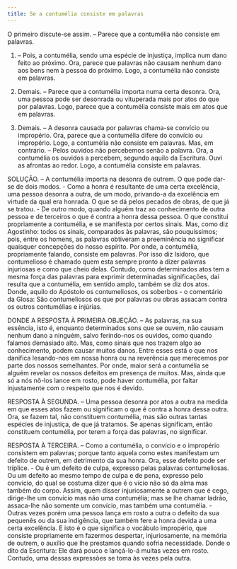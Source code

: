 ```yaml
---
title: Se a contumélia consiste em palavras
---
```


O primeiro discute-se assim. – Parece que a contumélia não consiste em palavras.  

1. – Pois, a contumélia, sendo uma espécie de injustiça, implica num dano feito ao próximo. Ora, parece que palavras não causam nenhum dano aos bens nem à pessoa do próximo. Logo, a contumélia não consiste em palavras.  

2. Demais. – Parece que a contumélia importa numa certa desonra. Ora, uma pessoa pode ser desonrada ou vituperada mais por atos do que por palavras. Logo, parece que a contumélia consiste mais em atos que em palavras.  

3. Demais. – A desonra causada por palavras chama-se convício ou impropério. Ora, parece que a contumélia difere do convício ou impropério. Logo, a contumélia não consiste em palavras.  Mas, em contrário. – Pelos ouvidos não percebemos senão a palavra. Ora, a contumélia os ouvidos a percebem, segundo aquilo da Escritura. Ouvi as afrontas ao redor. Logo, a contumélia consiste em palavras.  

SOLUÇÃO. – A contumélia importa na desonra de outrem. O que pode dar-se de dois modos. - Como a honra é resultante de uma certa excelência, uma pessoa desonra a outra, de um modo, privando-a da excelência em virtude da qual era honrada. O que se dá pelos pecados de obras, de que já se tratou. - De outro modo, quando alguém traz ao conhecimento de outra pessoa e de terceiros o que é contra a honra dessa pessoa. O que constitui propriamente a contumélia, e se manifesta por certos sinais. Mas, como diz Agostinho: todos os sinais, comparados às palavras, são pouquíssimos; pois, entre os homens, as palavras obtiveram a preeminência no significar quaisquer concepções do nosso espírito. Por onde, a contumélia, propriamente falando, consiste em palavras. Por isso diz Isidoro, que contumelioso é chamado quem esta sempre pronto a dizer palavras injuriosas e como que cheio delas. Contudo, como determinados atos tem a mesma força das palavras para exprimir determinadas significações, daí resulta que a contumélia, em sentido amplo, também se diz dos atos. Donde, aquilo do Apóstolo os contumeliosos, os soberbos - o comentário da Glosa: São contumeliosos os que por palavras ou obras assacam contra os outros contumélias e injúrias.  

DONDE A RESPOSTA À PRIMEIRA OBJEÇÃO. – As palavras, na sua essência, isto é, enquanto determinados sons que se ouvem, não causam nenhum dano a ninguém, salvo ferindo-nos os ouvidos, como quando falamos demasiado alto. Mas, como sinais que nos trazem algo ao conhecimento, podem causar muitos danos. Entre esses está o que nos danifica lesando-nos em nossa honra ou na reverência que merecemos por parte dos nossos semelhantes. Por onde, maior será a contumélia se alguém revelar os nossos defeitos em presença de muitos. Mas, ainda que só a nós nô-los lance em rosto, pode haver contumélia, por faltar injustamente com o respeito que nos é devido.  

RESPOSTA À SEGUNDA. – Uma pessoa desonra por atos a outra na medida em que esses atos fazem ou significam o que é contra a honra dessa outra. Ora, se fazem tal, não constituem contumélia, mas são outras tantas espécies de injustiça, de que já tratamos. Se apenas significam, então constituem contumélia, por terem a força das palavras, no significar.  

RESPOSTA À TERCEIRA. – Como a contumélia, o convício e o impropério consistem em palavras; porque tanto aquela como estes manifestam um defeito de outrem, em detrimento da sua honra. Ora, esse defeito pode ser tríplice. - Ou é um defeito de culpa, expresso pelas palavras contumeliosas. Ou um defeito ao mesmo tempo de culpa e de pena, expresso pelo convício, do qual se costuma dizer que é o vício não só da alma mas também do corpo. Assim, quem disser injuriosamente a outrem que é cego, dirige-lhe um convício mas não uma contumélia; mas se lhe chamar ladrão, assaca-lhe não somente um convício, mas também uma contumélia. - Outras vezes porém uma pessoa lança em rosto a outra o defeito da sua pequenês ou da sua indigência, que também fere a honra devida a uma certa excelência. E isto é o que significa o vocábulo impropério, que consiste propriamente em fazermos despertar, injuriosamente, na memória de outrem, o auxílio que lhe prestamos quando sofria necessidade. Donde o dito da Escritura: Ele dará pouco e lançá-lo-á muitas vezes em rosto. Contudo, uma dessas expressões se toma às vezes pela outra.